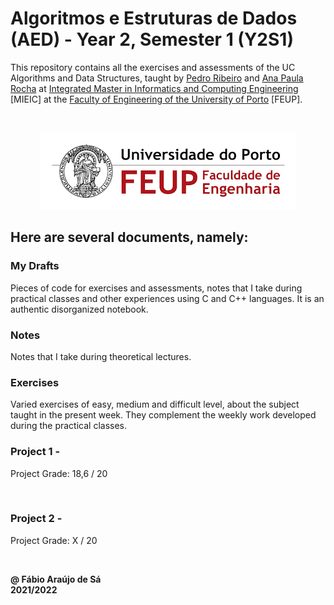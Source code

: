 # Algoritmos e Estruturas de Dados (AED) - Year 2, Semester 1 (Y2S1)

This repository contains all the exercises and assessments of the UC Algorithms and Data Structures, taught by [Pedro Ribeiro](https://www.dcc.fc.up.pt/~pribeiro/) and [Ana Paula Rocha](https://sigarra.up.pt/feup/pt/func_geral.formview?p_codigo=211625) at [Integrated Master in Informatics and Computing Engineering](https://sigarra.up.pt/feup/pt/cur_geral.cur_view?pv_curso_id=742) [MIEIC] at the [Faculty of Engineering of the University of Porto](https://sigarra.up.pt/feup/pt/web_page.Inicial) [FEUP]. <br/>

<br/>
<p align = "center" >
  <img 
       title = "FEUP logo"
       src = "Images//FEUP_Logo.png" 
       alt = "FEUP Logo" 
       />
</p>

## Here are several documents, namely:

### My Drafts <br/>
Pieces of code for exercises and assessments, notes that I take during practical classes and other experiences using C and C++ languages. It is an authentic disorganized notebook. <br/>

### Notes
Notes that I take during theoretical lectures.<br/>

### Exercises
Varied exercises of easy, medium and difficult level, about the subject taught in the present week. They complement the weekly work developed during the practical classes. <br/>

### Project 1 - 

Project Grade: 18,6 / 20

<br>

### Project 2 - 

Project Grade: X / 20

<br>

**@ Fábio Araújo de Sá** <br/>
**2021/2022**